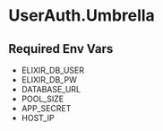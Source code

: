 # UserAuth.Umbrella

## Required Env Vars

- ELIXIR_DB_USER
- ELIXIR_DB_PW
- DATABASE_URL
- POOL_SIZE
- APP_SECRET
- HOST_IP
